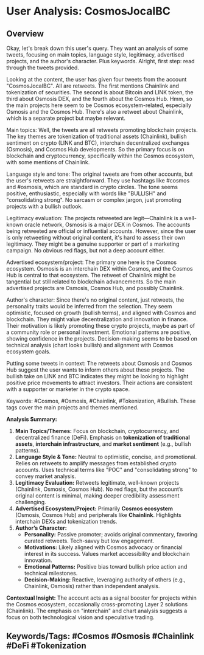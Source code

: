 # User Analysis: CosmosJocaIBC

## Overview

<think>
Okay, let's break down this user's query. They want an analysis of some tweets, focusing on main topics, language style, legitimacy, advertised projects, and the author's character. Plus keywords. Alright, first step: read through the tweets provided.

Looking at the content, the user has given four tweets from the account "CosmosJocaIBC". All are retweets. The first mentions Chainlink and tokenization of securities. The second is about Bitcoin and LINK token, the third about Osmosis DEX, and the fourth about the Cosmos Hub. Hmm, so the main projects here seem to be Cosmos ecosystem-related, especially Osmosis and the Cosmos Hub. There's also a retweet about Chainlink, which is a separate project but maybe relevant.

Main topics: Well, the tweets are all retweets promoting blockchain projects. The key themes are tokenization of traditional assets (Chainlink), bullish sentiment on crypto (LINK and BTC), interchain decentralized exchanges (Osmosis), and Cosmos Hub developments. So the primary focus is on blockchain and cryptocurrency, specifically within the Cosmos ecosystem, with some mentions of Chainlink.

Language style and tone: The original tweets are from other accounts, but the user's retweets are straightforward. They use hashtags like #cosmos and #osmosis, which are standard in crypto circles. The tone seems positive, enthusiastic, especially with words like "BULLISH" and "consolidating strong". No sarcasm or complex jargon, just promoting projects with a bullish outlook.

Legitimacy evaluation: The projects retweeted are legit—Chainlink is a well-known oracle network, Osmosis is a major DEX in Cosmos. The accounts being retweeted are official or influential accounts. However, since the user is only retweeting without original content, it's hard to assess their own legitimacy. They might be a genuine supporter or part of a marketing campaign. No obvious red flags, but not a deep account either.

Advertised ecosystem/project: The primary one here is the Cosmos ecosystem. Osmosis is an interchain DEX within Cosmos, and the Cosmos Hub is central to that ecosystem. The retweet of Chainlink might be tangential but still related to blockchain advancements. So the main advertised projects are Osmosis, Cosmos Hub, and possibly Chainlink.

Author's character: Since there's no original content, just retweets, the personality traits would be inferred from the selection. They seem optimistic, focused on growth (bullish terms), and aligned with Cosmos and blockchain. They might value decentralization and innovation in finance. Their motivation is likely promoting these crypto projects, maybe as part of a community role or personal investment. Emotional patterns are positive, showing confidence in the projects. Decision-making seems to be based on technical analysis (chart looks bullish) and alignment with Cosmos ecosystem goals.

Putting some tweets in context: The retweets about Osmosis and Cosmos Hub suggest the user wants to inform others about these projects. The bullish take on LINK and BTC indicates they might be looking to highlight positive price movements to attract investors. Their actions are consistent with a supporter or marketer in the crypto space.

Keywords: #Cosmos, #Osmosis, #Chainlink, #Tokenization, #Bullish. These tags cover the main projects and themes mentioned.
</think>

**Analysis Summary:**  
1. **Main Topics/Themes:** Focus on blockchain, cryptocurrency, and decentralized finance (DeFi). Emphasis on **tokenization of traditional assets**, **interchain infrastructure**, and **market sentiment** (e.g., bullish patterns).  
2. **Language Style & Tone:** Neutral to optimistic, concise, and promotional. Relies on retweets to amplify messages from established crypto accounts. Uses technical terms like "POC" and "consolidating strong" to convey market analysis.  
3. **Legitimacy Evaluation:** Retweets legitimate, well-known projects (Chainlink, Osmosis, Cosmos Hub). No red flags, but the account’s original content is minimal, making deeper credibility assessment challenging.  
4. **Advertised Ecosystem/Project:** Primarily **Cosmos ecosystem** (Osmosis, Cosmos Hub) and peripherals like **Chainlink**. Highlights interchain DEXs and tokenization trends.  
5. **Author’s Character:**  
   - **Personality:** Passive promoter; avoids original commentary, favoring curated retweets. Tech-savvy but low engagement.  
   - **Motivations:** Likely aligned with Cosmos advocacy or financial interest in its success. Values market accessibility and blockchain innovation.  
   - **Emotional Patterns:** Positive bias toward bullish price action and technical milestones.  
   - **Decision-Making:** Reactive, leveraging authority of others (e.g., Chainlink, Osmosis) rather than independent analysis.  

**Contextual Insight:** The account acts as a signal booster for projects within the Cosmos ecosystem, occasionally cross-promoting Layer 2 solutions (Chainlink). The emphasis on "interchain" and chart analysis suggests a focus on both technological vision and speculative trading.  

**Keywords/Tags:** #Cosmos #Osmosis #Chainlink #DeFi #Tokenization
---
